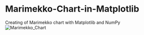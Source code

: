 # Marimekko-Chart-in-Matplotlib
Creating of Marimekko chart with Matplotlib and NumPy
![Marimekko_Chart](https://user-images.githubusercontent.com/114348578/192158767-b4ffb1d3-2ad0-46d9-a5f7-21962a5273f3.png)
